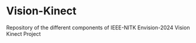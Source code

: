 # Vision-Kinect
Repository of the different components of IEEE-NITK Envision-2024 Vision Kinect Project

